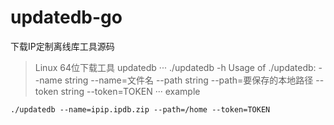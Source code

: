 # updatedb-go
下载IP定制离线库工具源码

> Linux 64位下载工具 updatedb
···
./updatedb -h
Usage of ./updatedb:
      --name string    --name=文件名
      --path string    --path=要保存的本地路径
      --token string   --token=TOKEN
···
> example
````
./updatedb --name=ipip.ipdb.zip --path=/home --token=TOKEN
````
